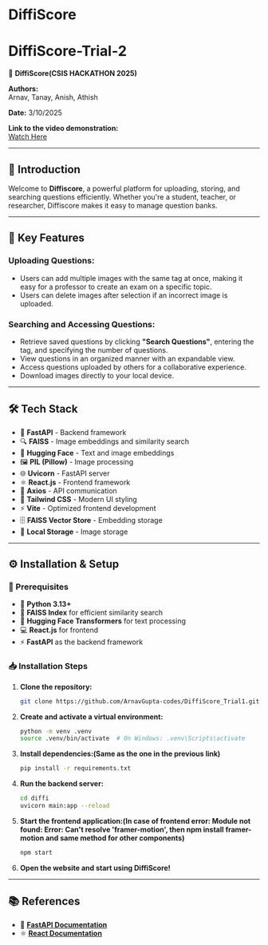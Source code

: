 # DiffiScore
# DiffiScore-Trial-2

🚀 **DiffiScore(CSIS HACKATHON 2025)**

**Authors:**  
Arnav, Tanay, Anish, Athish  

**Date:** 3/10/2025  

**Link to the video demonstration:**  
[Watch Here](https://drive.google.com/file/d/1hWx_WvTkvIpeKIa7PS-7jWUYRLmyi13n/view?usp=drive_link)

---

## 📝 Introduction
Welcome to **Diffiscore**, a powerful platform for uploading, storing, and searching questions efficiently. Whether you're a student, teacher, or researcher, Diffiscore makes it easy to manage question banks.

---

## 🌟 Key Features

### **Uploading Questions:**
- Users can add multiple images with the same tag at once, making it easy for a professor to create an exam on a specific topic.
- Users can delete images after selection if an incorrect image is uploaded.

### **Searching and Accessing Questions:**
- Retrieve saved questions by clicking **"Search Questions"**, entering the tag, and specifying the number of questions.
- View questions in an organized manner with an expandable view.
- Access questions uploaded by others for a collaborative experience.
- Download images directly to your local device.

---

## 🛠️ Tech Stack

- 🚀 **FastAPI** - Backend framework
- 🔍 **FAISS** - Image embeddings and similarity search
- 🤗 **Hugging Face** - Text and image embeddings
- 🖼️ **PIL (Pillow)** - Image processing
- 🌐 **Uvicorn** - FastAPI server
- ⚛️ **React.js** - Frontend framework
- 📡 **Axios** - API communication
- 🎨 **Tailwind CSS** - Modern UI styling
- ⚡ **Vite** - Optimized frontend development
- 🗄️ **FAISS Vector Store** - Embedding storage
- 💾 **Local Storage** - Image storage

---

## ⚙️ Installation & Setup

### 📌 Prerequisites
- 🐍 **Python 3.13+**
- 📂 **FAISS Index** for efficient similarity search
- 🤗 **Hugging Face Transformers** for text processing
- 💻 **React.js** for frontend
- ⚡ **FastAPI** as the backend framework

### 📥 Installation Steps

1. **Clone the repository:**
   ```bash
   git clone https://github.com/ArnavGupta-codes/DiffiScore_Trial1.git
   ```
2. **Create and activate a virtual environment:**
   ```bash
   python -m venv .venv
   source .venv/bin/activate  # On Windows: .venv\Scripts\activate
   ```
3. **Install dependencies:(Same as the one in the previous link)**
   ```bash
   pip install -r requirements.txt
   ```
4. **Run the backend server:**
   ```bash
   cd diffi
   uvicorn main:app --reload
   ```
5. **Start the frontend application:(In case of frontend error: Module not found: Error: Can't resolve 'framer-motion', then npm install framer-motion and same method for other components)**
   ```bash
   npm start
   ```
6. **Open the website and start using DiffiScore!**

---


## 📚 References

- 📘 **[FastAPI Documentation](https://fastapi.tiangolo.com/)**
- ⚛️ **[React Documentation](https://react.dev/learn)**
